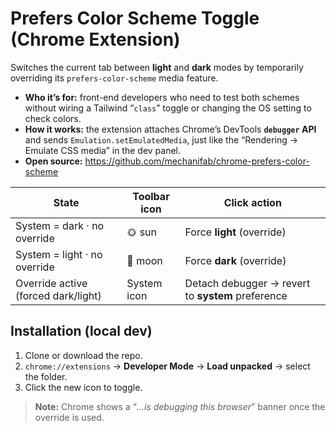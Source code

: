 # Prefers Color Scheme Toggle (Chrome Extension)

Switches the current tab between **light** and **dark** modes by temporarily overriding its `prefers-color-scheme` media feature.

-   **Who it’s for:** front-end developers who need to test both schemes without wiring a Tailwind “`class`” toggle or changing the OS setting to check colors.
-   **How it works:** the extension attaches Chrome’s DevTools **`debugger` API** and sends `Emulation.setEmulatedMedia`, just like the “Rendering → Emulate CSS media” in the dev panel.
-   **Open source:** <https://github.com/mechanifab/chrome-prefers-color-scheme>

| State                               | Toolbar icon | Click action                                      |
| ----------------------------------- | ------------ | ------------------------------------------------- |
| System = dark · no override         | 🌞 sun       | Force **light** (override)                        |
| System = light · no override        | 🌙 moon      | Force **dark** (override)                         |
| Override active (forced dark/light) | System icon  | Detach debugger → revert to **system** preference |

## Installation (local dev)

1. Clone or download the repo.
2. `chrome://extensions` → **Developer Mode** → **Load unpacked** → select the folder.
3. Click the new icon to toggle.

> **Note:** Chrome shows a “_…is debugging this browser_” banner once the override is used.
